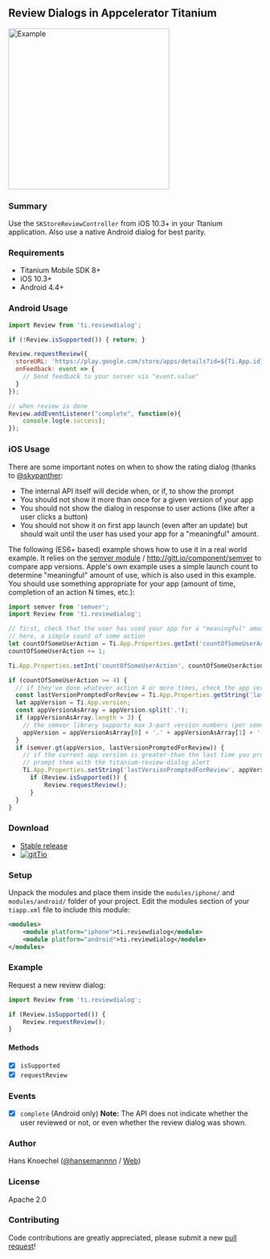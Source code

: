 ## Review Dialogs in Appcelerator Titanium

<img src="example/example-screen.png" width="320" alt="Example" />

### Summary
Use the `SKStoreReviewController` from iOS 10.3+ in your Ttanium application. Also use a native Android dialog
for best parity.

### Requirements
  - Titanium Mobile SDK 8+
  - iOS 10.3+
  - Android 4.4+

### Android Usage

```js
import Review from 'ti.reviewdialog';

if (!Review.isSupported()) { return; }

Review.requestReview({
  storeURL: 'https://play.google.com/store/apps/details?id=${Ti.App.id}',
  onFeedback: event => {
    // Send feedback to your server via "event.value"
  }
});

// when review is done
Review.addEventListener("complete", function(e){
	console.log(e.success);
});
```

### iOS Usage

There are some important notes on when to show the rating dialog (thanks to [@skypanther](https://github.com/skypanther):

* The internal API itself will decide when, or if, to show the prompt
* You should not show it more than once for a given version of your app
* You should not show the dialog in response to user actions (like after a user clicks a button)
* You should not show it on first app launch (even after an update) but should wait until the user has used your app for a "meaningful" amount.

The following (ES6+ based) example shows how to use it in a real world example. It relies on the [semver module](https://github.com/smclab/ti-semver) / http://gitt.io/component/semver to compare app versions.
Apple's own example uses a simple launch count to determine "meaningful" amount of use, which is also used
in this example. You should use something appropriate for your app (amount of time, completion of an
action N times, etc.):

```js
import semver from 'semver';
import Review from 'ti.reviewdialog';

// first, check that the user has used your app for a "meaningful" amount
// here, a simple count of some action
let countOfSomeUserAction = Ti.App.Properties.getInt('countOfSomeUserAction', 0);
countOfSomeUserAction += 1;

Ti.App.Properties.setInt('countOfSomeUserAction', countOfSomeUserAction);

if (countOfSomeUserAction >= 4) {
  // if they've done whatever action 4 or more times, check the app version
  const lastVersionPromptedForReview = Ti.App.Properties.getString('lastVersionPromptedForReview', '1.0.0');
  let appVersion = Ti.App.version;
  const appVersionAsArray = appVersion.split('.');
  if (appVersionAsArray.length > 3) {
    // the semver library supports max 3-part version numbers (per semver rules)
    appVersion = appVersionAsArray[0] + '.' + appVersionAsArray[1] + '.' + appVersionAsArray[2];
  }
  if (semver.gt(appVersion, lastVersionPromptedForReview)) {
    // if the current app version is greater-than the last time you prompted them
    // prompt them with the titanium-review-dialog alert
    Ti.App.Properties.setString('lastVersionPromptedForReview', appVersion);
      if (Review.isSupported()) {
          Review.requestReview();
      }
  }
}
```

### Download
  * [Stable release](https://github.com/hansemannn/titanium-review-dialog/releases)
  * [![gitTio](http://hans-knoechel.de/shields/shield-gittio.svg)](http://gitt.io/component/ti.reviewdialog)

### Setup
Unpack the modules and place them inside the `modules/iphone/` and `modules/android/` folder of your project.
Edit the modules section of your `tiapp.xml` file to include this module:
```xml
<modules>
    <module platform="iphone">ti.reviewdialog</module>
    <module platform="android">ti.reviewdialog</module>
</modules>
```

### Example
Request a new review dialog:
```javascript
import Review from 'ti.reviewdialog';

if (Review.isSupported()) {
    Review.requestReview();
}
```
#### Methods
- [x] `isSupported`
- [x] `requestReview`

### Events
- [x] `complete` (Android only) **Note:** The API does not indicate whether the user reviewed or not, or even whether the review dialog was shown.

### Author
Hans Knoechel ([@hansemannnn](https://twitter.com/hansemannnn) / [Web](https://hans-knoechel.de))

### License
Apache 2.0

### Contributing
Code contributions are greatly appreciated, please submit a new [pull request](https://github.com/hansemannn/titanium-review-dialog/pull/new/master)!
